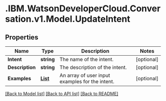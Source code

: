 # .IBM.WatsonDeveloperCloud.Conversation.v1.Model.UpdateIntent
## Properties

Name | Type | Description | Notes
------------ | ------------- | ------------- | -------------
**Intent** | **string** | The name of the intent. | [optional] 
**Description** | **string** | The description of the intent. | [optional] 
**Examples** | [**List<CreateExample>**](CreateExample.md) | An array of user input examples for the intent. | [optional] 

[[Back to Model list]](../README.md#documentation-for-models) [[Back to API list]](../README.md#documentation-for-api-endpoints) [[Back to README]](../README.md)

